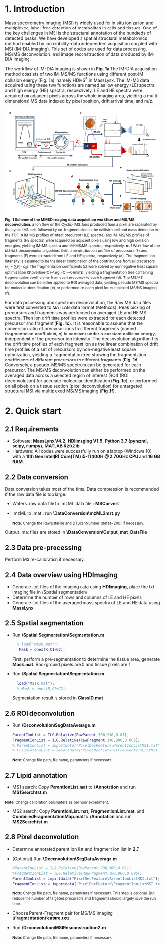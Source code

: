 # 1. Introduction

Mass spectrometry imaging (MSI) is widely used for in situ ionization and multiplexed, label-free detection of metabolites in cells and tissues. One of the key challenges in MSI is the structural annotation of the hundreds of detected peaks. We have developed a spatial structural metabolomics method enabled by ion mobility–data independent acquisition coupled with MSI (IM-DIA imaging). This set of codes are used for data processing, MS/MS deconvolution, and image reconstruction of data produced by IM-DIA imaging.

The workflow of IM-DIA imaging is shown in **Fig. 1a**.The IM-DIA acquisition method consists of two IM-MS/MS functions using different post-IM collision energy (Fig. 1a), namely HDMS<sup>E</sup> in MassLynx. The IM-MS data acquired using these two functions are named as low energy (LE) spectra and high energy (HE) spectra, respectively. LE and HE spectra were acquired on adjacent pixels across the whole imaging area, yielding a multi-dimensional MS data indexed by pixel position, drift arrival time, and m/z.

![IM-DIA imaging workflow and data processing](/Fig%201.png)
<small>**Fig. 1 Scheme of the MMSD imaging data acquisition workflow and MS/MS deconvolution.** **a** Ion flow on the Cyclic-IMS. Ions produced from a pixel are separated by the cyclic IMS cell, followed by co-fragmentation in the collision cell and mass detection in the TOF. **b** IM-MS profiles of intact precursors (LE spectra) and IM-MS/MS profiles of fragments (HE spectra) were acquired on adjacent pixels using low and high collision energies, yielding IM-MS spectra and IM-MS/MS spectra, respectively. **c~f** Workflow of the MS/MS deconvolution algorithm. Drift time distribution profiles of precursors (P) and fragments (F) were extracted from LE and HE spectra, respectively (**c**). The fragment ion intensity is assumed to be the linear combination of the contributions from all precursors ($F_j=∑_iP_i⋅c_{ij}$). The fragmentation coefficients (c) were solved by nonnegative least square optimization ($\overline{C}=\arg_{C>=0}min$), yielding a fragmentation tree containing fragmentation coefficients from each precursor to each fragment (**d**). The MS/MS deconvolution can be either applied to ROI averaged data, yielding pseudo MS/MS spectra for molecule identification (**e**), or performed on each pixel for multiplexed MS/MS imaging (**f**).</small>

For data processing and spectrum deconvolution, the Raw MS data files were first converted to MATLAB data format (Methods). Peak picking of precursors and fragments was performed on averaged LE and HE MS spectra. Then ion drift time profiles were extracted for each detected precursor and fragment (**Fig. 1c**). It is reasonable to assume that the conversion ratio of precursor ions to different fragments (named fragmentation coefficient, *c*) is constant under a constant collision energy, independent of the precursor ion intensity. The deconvolution algorithm fits the drift time profiles of each fragment ion as the linear combination of drift time profiles of a set of precursors by non-negative least square optimization, yielding a fragmentation tree showing the fragmentation coefficients of different precursors to different fragments (**Fig. 1d**). Conversely, a pseudo-MS/MS spectrum can be generated for each precursor. The MS/MS deconvolution can either be performed on the averaged data across a selected region of interest (ROI) (ROI deconvolution) for accurate molecular identification (**Fig. 1e**), or performed on all pixels on a tissue section (pixel deconvolution) for untargeted structural MSI via multiplexed MS/MS imaging (**Fig .1f**).

# 2. Quick start

## 2.1 Requirements

- Software: **MassLynx V4.2**, **HDIimaging V1.5**, **Python 3.7 (pymzml, scipy, numpy)**, **MATLAB R2021b**
- Hardware: All codes were successfully run on a laptop (Windows 10) with a **11th Gen Intel(R) Core(TM) i5-11400H @ 2.70GHz CPU** and **16 GB RAM**.

## 2.2 Data conversion

Data conversion takes most of the time. Data compression is recommended if the raw data file is too large.

- Waters .raw data file to .mzML data file : **MSConvert**

- .mzML to .mat : run **\DataConversion\mzML2mat.py**

    <small>**Note**: Change the RawDataFile and DTScanNumber (defalt=200) if necessary. </small>

Output .mat files are stored in **\DataConversion\Output_mat_DataFile**

## 2.3 Data pre-processing

Perform MS re-calibration if necessary.

## 2.4 Data overview using HDImaging

- Generate .txt files of the imaging data using **HDIimaging**, place the txt imaging file in /Spatial segmentation/
- Determine the number of rows and columns of LE and HE pixels
- Generate .txt files of the averaged mass spectra of LE and HE data using **MassLynx**

## 2.5 Spatial segmentation

- Run **\Spatial Segmentation\Segmentation.m**
  
  ```matlab
    % load("Mask.mat");
     Mask = ones(R,C1+C2);
  ```

  First, perform a pre-segmentation to determine the tissue area, generate **Mask.mat**. Background pixels are 0 and tissue pixels are 1.

- Run **\Spatial Segmentation\Segmentation.m**

  ```matlab
    load("Mask.mat");
    % Mask = ones(R,C1+C2);
  ```

  Segmentation result is stored in **ClassID.mat**

## 2.6 ROI deconvolution

- Run **\Deconvolution\SegDataAverage.m**

    ```matlab
    ParentIonList = ILG.Relative(RawParent,700,900,0.01);
    FragmentIonList = ILG.Relative(RawFragment,100,900,0.005);
    % ParentIonList = importdata("PixelDecFeature\ParentIonListMSI.txt");
    % FragmentIonList = importdata("PixelDecFeature\FragmentIonListMSI.txt");
    ```

    <small>**Note**: Change file path, file name, parameters if necessary.</small>

## 2.7 Lipid annotation

- MS1 search: Copy **ParentIonList.mat** to **\Annotation** and run **MS1Searchtst.m**

<small>**Note**: Change calibration parameters as per your experiment.</small>

- MS2 search: Copy **ParentIonList.mat**, **FragmentIonList.mat**, and **CombinedFragmentationMap.mat** to **\Annotation** and run **MS2Searchtst.m**

## 2.8 Pixel deconvolution

- Determine annotated parent ion list and fragment ion list in **2.7**

- (Optional) Run **\Deconvolution\SegDataAverage.m**

    ```matlab
    %ParentIonList = ILG.Relative(RawParent,700,900,0.01);
    %FragmentIonList = ILG.Relative(RawFragment,100,900,0.005);
    ParentIonList = importdata("PixelDecFeature\ParentIonListMSI.txt");
    FragmentIonList = importdata("PixelDecFeature\FragmentIonListMSI.txt");
    ```

    <small>**Note**: Change file path, file name, parameters if necessary. This step is optional. But reduce the number of targeted precursors and fragments should largely save the run time.</small>

- Choose Parent-Fragment pair for MS/MS imaging (**FragmentationFeature.txt**)

- Run **\Deconvolution\MSIResconstruction2.m**
  
    <small>**Note**: Change file path, file name, parameters if necessary.</small>
